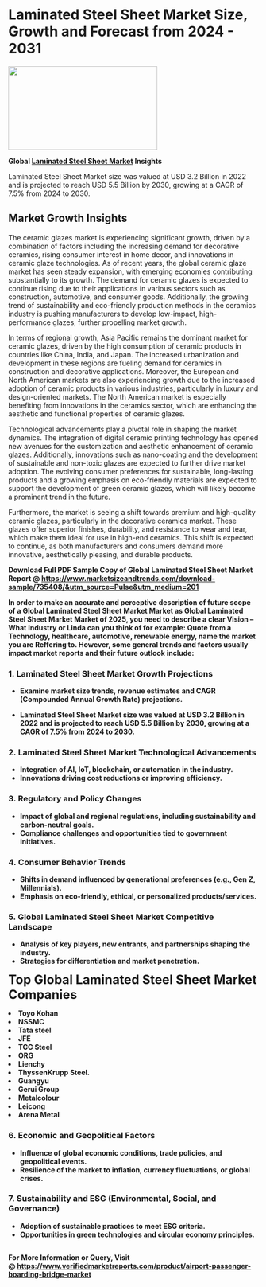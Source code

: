 <H1>Laminated Steel Sheet Market Size, Growth and Forecast from 2024 - 2031</H1><img class="aligncenter size-medium wp-image-584254" src="https://thirdeyenews.in/wp-content/uploads/2024/09/Global-Market-Research-300x168.jpeg" alt="" width="300" height="168" /><p><strong>Global&nbsp;<a href="https://www.marketsizeandtrends.com/download-sample/735408/&amp;utm_source=Pulse&amp;utm_medium=201">Laminated Steel Sheet Market</a> Insights</strong></p><p>Laminated Steel Sheet Market size was valued at USD 3.2 Billion in 2022 and is projected to reach USD 5.5 Billion by 2030, growing at a CAGR of 7.5% from 2024 to 2030.</p><p><h2>Market Growth Insights</h2> <p>The ceramic glazes market is experiencing significant growth, driven by a combination of factors including the increasing demand for decorative ceramics, rising consumer interest in home decor, and innovations in ceramic glaze technologies. As of recent years, the global ceramic glaze market has seen steady expansion, with emerging economies contributing substantially to its growth. The demand for ceramic glazes is expected to continue rising due to their applications in various sectors such as construction, automotive, and consumer goods. Additionally, the growing trend of sustainability and eco-friendly production methods in the ceramics industry is pushing manufacturers to develop low-impact, high-performance glazes, further propelling market growth.</p> <p><strong></strong></p> <p>In terms of regional growth, Asia Pacific remains the dominant market for ceramic glazes, driven by the high consumption of ceramic products in countries like China, India, and Japan. The increased urbanization and development in these regions are fueling demand for ceramics in construction and decorative applications. Moreover, the European and North American markets are also experiencing growth due to the increased adoption of ceramic products in various industries, particularly in luxury and design-oriented markets. The North American market is especially benefiting from innovations in the ceramics sector, which are enhancing the aesthetic and functional properties of ceramic glazes.</p> <p>Technological advancements play a pivotal role in shaping the market dynamics. The integration of digital ceramic printing technology has opened new avenues for the customization and aesthetic enhancement of ceramic glazes. Additionally, innovations such as nano-coating and the development of sustainable and non-toxic glazes are expected to further drive market adoption. The evolving consumer preferences for sustainable, long-lasting products and a growing emphasis on eco-friendly materials are expected to support the development of green ceramic glazes, which will likely become a prominent trend in the future.</p> <p>Furthermore, the market is seeing a shift towards premium and high-quality ceramic glazes, particularly in the decorative ceramics market. These glazes offer superior finishes, durability, and resistance to wear and tear, which make them ideal for use in high-end ceramics. This shift is expected to continue, as both manufacturers and consumers demand more innovative, aesthetically pleasing, and durable products.</p> <p><strong></p><p><span class=""><strong>Download Full PDF Sample Copy of Global Laminated Steel Sheet Market Report</strong> @ <a href="https://www.marketsizeandtrends.com/download-sample/735408/&amp;utm_source=Pulse&amp;utm_medium=201" target="_blank">https://www.marketsizeandtrends.com/download-sample/735408/&amp;utm_source=Pulse&amp;utm_medium=201</a></span></p><p>In order to make an accurate and perceptive description of future scope of a Global&nbsp;Laminated Steel Sheet Market Market as Global&nbsp;Laminated Steel Sheet Market Market of 2025, you need to describe a clear Vision &ndash; What Industry or Linda can you think of for example: Quote from a Technology, healthcare, automotive, renewable energy, name the market you are Reffering to. However, some general trends and factors usually impact market reports and their future outlook include:</p><h3>1.&nbsp;<strong>Laminated Steel Sheet Market Growth Projections</strong></h3><ul><li>Examine market size trends, revenue estimates and CAGR (Compounded Annual Growth Rate) projections.</li><li><p>Laminated Steel Sheet Market size was valued at USD 3.2 Billion in 2022 and is projected to reach USD 5.5 Billion by 2030, growing at a CAGR of 7.5% from 2024 to 2030.</p></li></ul><h3>2.&nbsp;<strong>Laminated Steel Sheet Market Technological Advancements</strong></h3><ul><li>Integration of AI, IoT, blockchain, or automation in the industry.</li><li>Innovations driving cost reductions or improving efficiency.</li></ul><h3>3.&nbsp;<strong>Regulatory and Policy Changes</strong></h3><ul><li>Impact of global and regional regulations, including sustainability and carbon-neutral goals.</li><li>Compliance challenges and opportunities tied to government initiatives.</li></ul><h3>4.&nbsp;<strong>Consumer Behavior Trends</strong></h3><ul><li>Shifts in demand influenced by generational preferences (e.g., Gen Z, Millennials).</li><li>Emphasis on eco-friendly, ethical, or personalized products/services.</li></ul><h3>5.&nbsp;<strong>Global Laminated Steel Sheet Market Competitive Landscape</strong></h3><ul><li>Analysis of key players, new entrants, and partnerships shaping the industry.</li><li>Strategies for differentiation and market penetration.</li></ul><p data-pm-slice="1 1 []"><span style="color: inherit; font-family: inherit; font-size: 25px;">Top Global Laminated Steel Sheet Market Companies</span></p><div class="" data-test-id=""><p><li>Toyo Kohan</li><li> NSSMC</li><li> Tata steel</li><li> JFE</li><li> TCC Steel</li><li> ORG</li><li> Lienchy</li><li> ThyssenKrupp Steel.</li><li> Guangyu</li><li> Gerui Group</li><li> Metalcolour</li><li> Leicong</li><li> Arena Metal</li></p></div><h3>6.&nbsp;<strong>Economic and Geopolitical Factors</strong></h3><ul><li>Influence of global economic conditions, trade policies, and geopolitical events.</li><li>Resilience of the market to inflation, currency fluctuations, or global crises.</li></ul><h3>7.&nbsp;<strong>Sustainability and ESG (Environmental, Social, and Governance)</strong></h3><ul><li>Adoption of sustainable practices to meet ESG criteria.</li><li>Opportunities in green technologies and circular economy principles.</li></ul><h2><strong style="font-size: 14px;">For More Information or Query, Visit @&nbsp;</strong><a style="background-color: #ffffff; font-size: 14px;" href="https://www.marketsizeandtrends.com/report/laminated-steel-sheet-market/" target="_blank">https://www.verifiedmarketreports.com/product/airport-passenger-boarding-bridge-market</a></h2>
